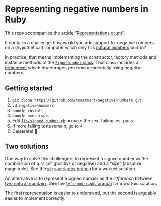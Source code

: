 # Representing negative numbers in Ruby

This repo accompanies the article “[Representations count](https://codon.com/representations-count)”.

It contains a challenge: how would you add support for negative numbers on a
(hypothetical) computer which only has [natural numbers](https://en.wikipedia.org/wiki/Natural_number)
built in?

In practice, that means implementing the constructor, factory methods and
instance methods of the [`SignedNumber` class](lib/signed_number.rb). That
class includes a [refinement](lib/no_negative_numbers.rb) which discourages you
from accidentally using negative numbers.

## Getting started

1. `git clone https://github.com/tomstuart/negative-numbers.git`
2. `cd negative-numbers`
3. `bundle install`
4. `bundle exec rspec`
5. Edit [`lib/signed_number.rb`](lib/signed_number.rb) to make the next failing test pass
6. If more failing tests remain, go to 4
7. Celebrate! 🎉

## Two solutions

One way to solve this challenge is to represent a signed number as the
combination of a “sign” (positive or negative) and a “size” (absolute
magnitude). See the [`sign-and-size` branch](https://github.com/tomstuart/negative-numbers/compare/master...sign-and-size)
for a worked solution.

An alternative is to represent a signed number as the _difference_ between [two natural numbers](https://en.wikipedia.org/wiki/Negative_number#Formal_construction_of_negative_integers).
See the [`left-and-right`
branch](https://github.com/tomstuart/negative-numbers/compare/master...left-and-right)
for a worked solution.

The first representation is easier to understand, but the second is arguably
easier to implement correctly.
